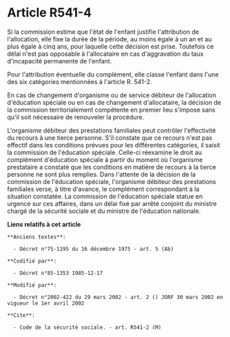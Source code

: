 # Article R541-4

Si la commission estime que l'état de l'enfant justifie l'attribution de l'allocation, elle fixe la durée de la période, au
moins égale à un an et au plus égale à cinq ans, pour laquelle cette décision est prise. Toutefois ce délai n'est pas
opposable à l'allocataire en cas d'aggravation du taux d'incapacité permanente de l'enfant. 

Pour l'attribution éventuelle du complément, elle classe l'enfant dans l'une des six catégories mentionnées à l'article R.
541-2.

En cas de changement d'organisme ou de service débiteur de l'allocation d'éducation spéciale ou en cas de changement
d'allocataire, la décision de la commission territorialement compétente en premier lieu s'impose sans qu'il soit nécessaire
de renouveler la procédure. 

L'organisme débiteur des prestations familiales peut contrôler l'effectivité du recours à une tierce personne. S'il constate
que ce recours n'est pas effectif dans les conditions prévues pour les différentes catégories, il saisit la commission de
l'éducation spéciale. Celle-ci réexamine le droit au complément d'éducation spéciale à partir du moment où l'organisme
prestataire a constaté que les conditions en matière de recours à la tierce personne ne sont plus remplies. Dans l'attente de
la décision de la commission de l'éducation spéciale, l'organisme débiteur des prestations familiales verse, à titre
d'avance, le complément correspondant à la situation constatée. La commission de l'éducation spéciale statue en urgence sur
ces affaires, dans un délai fixé par arrêté conjoint du ministre chargé de la sécurité sociale et du ministre de l'éducation
nationale.

**Liens relatifs à cet article**

	**Anciens textes**:

	  - Décret n°75-1195 du 16 décembre 1975 - art. 5 (Ab)

	**Codifié par**:

	  - Décret n°85-1353 1985-12-17

	**Modifié par**:

	  - Décret n°2002-422 du 29 mars 2002 - art. 2 () JORF 30 mars 2002 en vigueur le 1er avril 2002

	**Cite**:

	  - Code de la sécurité sociale. - art. R541-2 (M)
